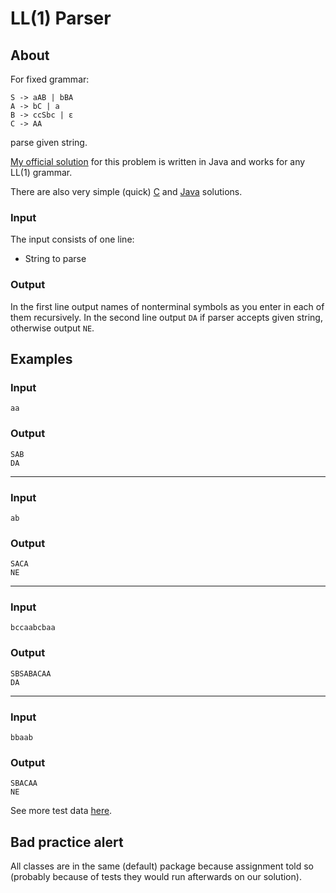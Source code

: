 # LL(1) Parser

## About

For fixed grammar:

	S -> aAB | bBA
	A -> bC | a
	B -> ccSbc | ε
	C -> AA

parse given string.

[My official solution](https://github.com/hermanzdosilovic/utr/tree/master/lab-4/src) for this problem is written in Java and works for any LL(1) grammar.

There are also very simple (quick) [C](https://github.com/hermanzdosilovic/utr/blob/master/lab-4/Parser.c) and [Java](https://github.com/hermanzdosilovic/utr/blob/master/lab-4/Parser.java) solutions.

### Input

The input consists of one line:

* String to parse

### Output

In the first line output names of nonterminal symbols as you enter in each of them recursively.
In the second line output `DA` if parser accepts given string, otherwise output `NE`.

## Examples

### Input

	aa

### Output

	SAB
	DA

---

### Input

	ab

### Output

	SACA
	NE

---

### Input

	bccaabcbaa

### Output

	SBSABACAA
	DA

---

### Input

	bbaab

### Output

	SBACAA
	NE

See more test data [here](https://github.com/hermanzdosilovic/utr/tree/master/lab-4/test/Parser).

## Bad practice alert

All classes are in the same (default) package because assignment told so (probably because of tests they would run afterwards on our solution).
